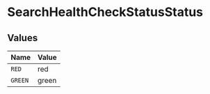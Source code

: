 # SearchHealthCheckStatusStatus


## Values

| Name    | Value   |
| ------- | ------- |
| `RED`   | red     |
| `GREEN` | green   |